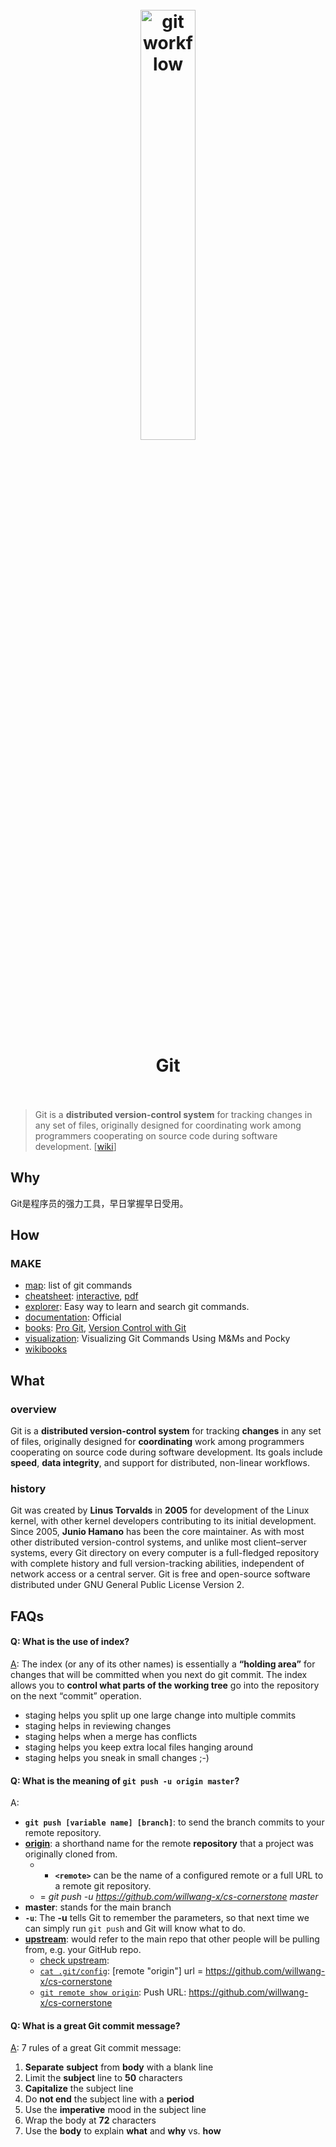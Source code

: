 <h1 align="center">
<br>
	<a href="http://ndpsoftware.com/git-cheatsheet.html">
  <img src="http://www.ruanyifeng.com/blogimg/asset/2015/bg2015120901.png" alt="git workflow" width=42%">
  </a>
  <br><br>
Git
  <br><br>
</h1>

> Git is a **distributed version-control system** for tracking changes in any set of files, originally designed for coordinating work among programmers cooperating on source code during software development. [[wiki](https://www.wikiwand.com/en/Git)]

## Why 

Git是程序员的强力工具，早日掌握早日受用。

## How

### MAKE

* [map](https://workflowy.com/s/BZDH.1aTOIGRJzF): list of git commands
* [cheatsheet](http://ndpsoftware.com/git-cheatsheet.html): [interactive](http://ndpsoftware.com/git-cheatsheet.html), [pdf](https://education.github.com/git-cheat-sheet-education.pdf)
* [explorer](https://gitexplorer.com/): Easy way to learn and search git commands. 
* [documentation](https://git-scm.com/doc): Official 
* [books](https://www.fromdev.com/2015/02/best-git-books.html): [Pro Git](https://git-scm.com/book/en/v2), [Version Control with Git](https://book.douban.com/subject/26341974/)
* [visualization](https://www.youtube.com/watch?v=ko3onK77Ni0): Visualizing Git Commands Using M&Ms and Pocky
* [wikibooks](https://en.wikibooks.org/wiki/Git)

## What 

### overview

Git is a **distributed version-control system** for tracking **changes** in any set of files, originally designed for **coordinating** work among programmers cooperating on source code during software development. Its goals include **speed**, **data integrity**, and support for distributed, non-linear workflows.

### history
 
Git was created by **Linus Torvalds** in **2005** for development of the Linux kernel, with other kernel developers contributing to its initial development. Since 2005, **Junio Hamano** has been the core maintainer. As with most other distributed version-control systems, and unlike most client–server systems, every Git directory on every computer is a full-fledged repository with complete history and full version-tracking abilities, independent of network access or a central server. Git is free and open-source software distributed under GNU General Public License Version 2.

## FAQs

#### Q: What is the use of index?

[A](https://gitolite.com/uses-of-index.html): The index (or any of its other names) is essentially a **“holding area”** for changes that will be committed when you next do git commit. The index allows you to **control what parts of the working tree** go into the repository on the next “commit” operation.

* staging helps you split up one large change into multiple commits
* staging helps in reviewing changes
* staging helps when a merge has conflicts
* staging helps you keep extra local files hanging around
* staging helps you sneak in small changes ;-)


#### Q: What is the meaning of `git push -u origin master`?

A: 

- **`git push [variable name] [branch]`**: to send the branch commits to your remote repository.
- [**origin**](https://www.git-tower.com/learn/git/glossary/origin#:~:text=In%20Git%2C%20%22origin%22%20is,but%20just%20a%20standard%20convention.): a shorthand name for the remote **repository** that a project was originally cloned from.  
	- 	- **`<remote>`** can be the name of a configured remote or a full URL to a remote git repository. 
	-  = *git push -u https://github.com/willwang-x/cs-cornerstone master*
- **master**: stands for the main branch
- **`-u`**: The **-u** tells Git to remember the parameters, so that next time we can simply run `git push` and Git will know what to do.
- **[upstream](https://stackoverflow.com/questions/5561295/what-does-git-push-u-mean)**: would refer to the main repo that other people will be pulling from, e.g. your GitHub repo. 
	- [check upstream](https://higoge.github.io/2015/07/06/git-remote03/):
	- [`cat .git/config`](https://i.imgur.com/NSURctB.png): [remote "origin"] url = https://github.com/willwang-x/cs-cornerstone 
	- [`git remote show origin`](https://i.imgur.com/dPf0499.png): Push  URL: https://github.com/willwang-x/cs-cornerstone

	
#### Q: What is a great Git commit message?

[A](https://chris.beams.io/posts/git-commit/#seven-rules): 7 rules of a great Git commit message:

1. **Separate** **subject** from **body** with a blank line
1. Limit the **subject** line to **50** characters
1. **Capitalize** the subject line
1. Do **not end** the subject line with a **period**
1. Use the **imperative** mood in the subject line
1. Wrap the body at **72** characters
1. Use the **body** to explain **what** and **why** vs. **how**


